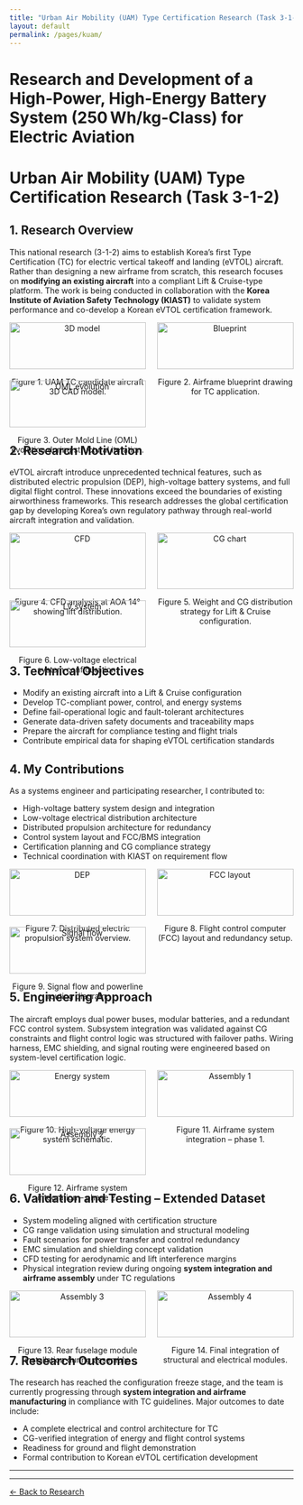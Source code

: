 ```yaml
---
title: "Urban Air Mobility (UAM) Type Certification Research (Task 3-1-2)"
layout: default
permalink: /pages/kuam/
---
```


<h1> Research and Development of a High-Power, High-Energy Battery System (250 Wh/kg-Class) for Electric Aviation </h1>



# Urban Air Mobility (UAM) Type Certification Research (Task 3-1-2)

## 1. Research Overview  
This national research (3-1-2) aims to establish Korea’s first Type Certification (TC) for electric vertical takeoff and landing (eVTOL) aircraft. Rather than designing a new airframe from scratch, this research focuses on **modifying an existing aircraft** into a compliant Lift & Cruise-type platform. The work is being conducted in collaboration with the **Korea Institute of Aviation Safety Technology (KIAST)** to validate system performance and co-develop a Korean eVTOL certification framework.

<div style="display: flex; flex-wrap: wrap; gap: 20px; justify-content: space-between;">
  <div style="flex: 0 0 calc(50% - 10px); text-align: center;">
    <img src="/assets/kuam/0.jpg" alt="3D model" style="width: 100%; max-height: 300px; object-fit: cover;">
    <p>Figure 1. UAM TC candidate aircraft 3D CAD model.</p>
  </div>
  <div style="flex: 0 0 calc(50% - 10px); text-align: center;">
    <img src="/assets/kuam/1.jpg" alt="Blueprint" style="width: 100%; max-height: 300px; object-fit: cover;">
    <p>Figure 2. Airframe blueprint drawing for TC application.</p>
  </div>
</div>

<div style="display: flex; flex-wrap: wrap; gap: 20px; justify-content: space-between; margin-top: 20px;">
  <div style="flex: 0 0 calc(50% - 10px); text-align: center;">
    <img src="/assets/kuam/2.jpg" alt="OML evolution" style="width: 100%; max-height: 300px; object-fit: cover;">
    <p>Figure 3. Outer Mold Line (OML) evolution during structural iteration.</p>
  </div>
</div>

## 2. Research Motivation  
eVTOL aircraft introduce unprecedented technical features, such as distributed electric propulsion (DEP), high-voltage battery systems, and full digital flight control. These innovations exceed the boundaries of existing airworthiness frameworks. This research addresses the global certification gap by developing Korea’s own regulatory pathway through real-world aircraft integration and validation.

<!-- 2nd Row -->
<div style="display: flex; flex-wrap: wrap; gap: 20px; justify-content: space-between;">
  <div style="flex: 0 0 calc(50% - 10px); text-align: center;">
    <img src="/assets/kuam/3.jpg" alt="CFD" style="width: 100%; max-height: 300px; object-fit: cover;">
    <p>Figure 4. CFD analysis at AOA 14° showing lift distribution.</p>
  </div>
  <div style="flex: 0 0 calc(50% - 10px); text-align: center;">
    <img src="/assets/kuam/4.jpg" alt="CG chart" style="width: 100%; max-height: 300px; object-fit: cover;">
    <p>Figure 5. Weight and CG distribution strategy for Lift & Cruise configuration.</p>
  </div>
</div>

<div style="display: flex; flex-wrap: wrap; gap: 20px; justify-content: space-between; margin-top: 20px;">
  <div style="flex: 0 0 calc(50% - 10px); text-align: center;">
    <img src="/assets/kuam/5.jpg" alt="LV system" style="width: 100%; max-height: 300px; object-fit: cover;">
    <p>Figure 6. Low-voltage electrical system configuration.</p>
  </div>
</div>

## 3. Technical Objectives  
- Modify an existing aircraft into a Lift & Cruise configuration  
- Develop TC-compliant power, control, and energy systems  
- Define fail-operational logic and fault-tolerant architectures  
- Generate data-driven safety documents and traceability maps  
- Prepare the aircraft for compliance testing and flight trials  
- Contribute empirical data for shaping eVTOL certification standards  

## 4. My Contributions  
As a systems engineer and participating researcher, I contributed to:
- High-voltage battery system design and integration  
- Low-voltage electrical distribution architecture  
- Distributed propulsion architecture for redundancy  
- Control system layout and FCC/BMS integration  
- Certification planning and CG compliance strategy  
- Technical coordination with KIAST on requirement flow  

<!-- 3rd Row -->
<div style="display: flex; flex-wrap: wrap; gap: 20px; justify-content: space-between;">
  <div style="flex: 0 0 calc(50% - 10px); text-align: center;">
    <img src="/assets/kuam/6.jpg" alt="DEP" style="width: 100%; max-height: 300px; object-fit: cover;">
    <p>Figure 7. Distributed electric propulsion system overview.</p>
  </div>
  <div style="flex: 0 0 calc(50% - 10px); text-align: center;">
    <img src="/assets/kuam/7.jpg" alt="FCC layout" style="width: 100%; max-height: 300px; object-fit: cover;">
    <p>Figure 8. Flight control computer (FCC) layout and redundancy setup.</p>
  </div>
</div>

<div style="display: flex; flex-wrap: wrap; gap: 20px; justify-content: space-between; margin-top: 20px;">
  <div style="flex: 0 0 calc(50% - 10px); text-align: center;">
    <img src="/assets/kuam/8.jpg" alt="Signal flow" style="width: 100%; max-height: 300px; object-fit: cover;">
    <p>Figure 9. Signal flow and powerline routing diagram.</p>
  </div>
</div>

## 5. Engineering Approach  
The aircraft employs dual power buses, modular batteries, and a redundant FCC control system. Subsystem integration was validated against CG constraints and flight control logic was structured with failover paths. Wiring harness, EMC shielding, and signal routing were engineered based on system-level certification logic.

<!-- 4th Row -->
<div style="display: flex; flex-wrap: wrap; gap: 20px; justify-content: space-between;">
  <div style="flex: 0 0 calc(50% - 10px); text-align: center;">
    <img src="/assets/kuam/9.jpg" alt="Energy system" style="width: 100%; max-height: 300px; object-fit: cover;">
    <p>Figure 10. High-voltage energy system schematic.</p>
  </div>
  <div style="flex: 0 0 calc(50% - 10px); text-align: center;">
    <img src="/assets/kuam/10.jpg" alt="Assembly 1" style="width: 100%; max-height: 300px; object-fit: cover;">
    <p>Figure 11. Airframe system integration – phase 1.</p>
  </div>
</div>

<div style="display: flex; flex-wrap: wrap; gap: 20px; justify-content: space-between; margin-top: 20px;">
  <div style="flex: 0 0 calc(50% - 10px); text-align: center;">
    <img src="/assets/kuam/11.jpg" alt="Assembly 2" style="width: 100%; max-height: 300px; object-fit: cover;">
    <p>Figure 12. Airframe system integration – phase 2.</p>
  </div>
</div>

## 6. Validation and Testing – Extended Dataset  
- System modeling aligned with certification structure  
- CG range validation using simulation and structural modeling  
- Fault scenarios for power transfer and control redundancy  
- EMC simulation and shielding concept validation  
- CFD testing for aerodynamic and lift interference margins  
- Physical integration review during ongoing **system integration and airframe assembly** under TC regulations

<!-- 5th Row -->
<div style="display: flex; flex-wrap: wrap; gap: 20px; justify-content: space-between;">
  <div style="flex: 0 0 calc(50% - 10px); text-align: center;">
    <img src="/assets/kuam/12.jpg" alt="Assembly 3" style="width: 100%; max-height: 300px; object-fit: cover;">
    <p>Figure 13. Rear fuselage module installation during assembly.</p>
  </div>
  <div style="flex: 0 0 calc(50% - 10px); text-align: center;">
    <img src="/assets/kuam/13.jpg" alt="Assembly 4" style="width: 100%; max-height: 300px; object-fit: cover;">
    <p>Figure 14. Final integration of structural and electrical modules.</p>
  </div>
</div>

## 7. Research Outcomes  
The research has reached the configuration freeze stage, and the team is currently progressing through **system integration and airframe manufacturing** in compliance with TC guidelines. Major outcomes to date include:
- A complete electrical and control architecture for TC  
- CG-verified integration of energy and flight control systems  
- Readiness for ground and flight demonstration  
- Formal contribution to Korean eVTOL certification development
  
---


<hr>
<p><a href="{{ site.baseurl }}/blog/">← Back to Research</a></p>
